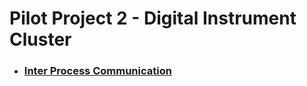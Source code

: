# Pilot Project 2 - Digital Instrument Cluster


- ### [Inter Process Communication](https://github.com/jacey-h/Pilot-Project-2/tree/main/reference/IPC)
